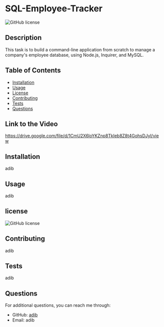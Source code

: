 # SQL-Employee-Tracker
![GitHub license](https://img.shields.io/badge/license-MIT-red)
## Description
This task is to build a command-line application from scratch to manage a company's employee database, using Node.js, Inquirer, and MySQL.
## Table of Contents
- [Installation](#installation)
- [Usage](#usage)
- [License](#license)
- [Contributing](#contributing)
- [Tests](#tests)
- [Questions](#questions)

## Link to the Video
https://drive.google.com/file/d/1CmU2X6loYKZnp8TkIeb8Z8t4GohsDJyl/view
## Installation
adib

## Usage
adib

## license

![GitHub license](https://img.shields.io/badge/license-MIT-red)

## Contributing
adib

## Tests
adib

## Questions
For additional questions, you can reach me through:

- GitHub: [adib](https://github.com/adib)
- Email: adib